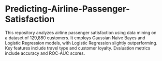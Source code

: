 # Predicting-Airline-Passenger-Satisfaction
This repository analyzes airline passenger satisfaction using data mining on a dataset of 129,880 customers. It employs Gaussian Naive Bayes and Logistic Regression models, with Logistic Regression slightly outperforming. Key features include travel type and customer loyalty. Evaluation metrics include accuracy and ROC-AUC scores.
